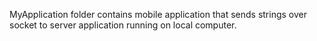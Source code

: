 MyApplication folder contains mobile application that sends strings over socket to server application running on local computer.
